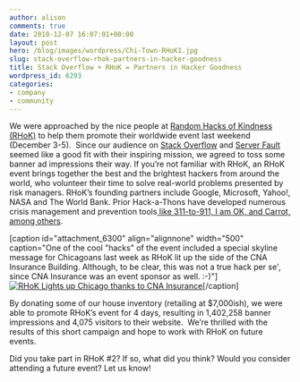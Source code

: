 ```yaml
---
author: alison
comments: true
date: 2010-12-07 16:07:01+00:00
layout: post
hero: /blog/images/wordpress/Chi-Town-RHoK1.jpg
slug: stack-overflow-rhok-partners-in-hacker-goodness
title: Stack Overflow + RHoK = Partners in Hacker Goodness
wordpress_id: 6293
categories:
- company
- community
---
```


We were approached by the nice people at [Random Hacks of Kindness (RHoK)](http://www.rhok.org/) to help them promote their worldwide event last weekend (December 3-5).  Since our audience on [Stack Overflow](http://stackoverflow.com/) and [Server Fault](http://serverfault.com/) seemed like a good fit with their inspiring mission, we agreed to toss some banner ad impressions their way. If you’re not familiar with RHoK, an RHoK event brings together the best and the brightest hackers from around the world, who volunteer their time to solve real-world problems presented by risk managers. RHoK’s founding partners include Google, Microsoft, Yahoo!, NASA and The World Bank. Prior Hack-a-Thons have developed numerous crisis management and prevention tools[ like 311-to-911, I am OK, and Carrot, among others](http://www.rhok.org/projects/rhok-1-0/).

[caption id="attachment_6300" align="alignnone" width="500" caption="One of the cool "hacks" of the event included a special skyline message for Chicagoans last week as RHoK lit up the side of the CNA Insurance Building. Although, to be clear, this was not a true hack per se', since CNA Insurance was an event sponsor as well. :-)"][![RHoK Lights up Chicago thanks to CNA Insurance](/blog/images/wordpress/Chi-Town-RHoK1.jpg)](/blog/images/wordpress/Chi-Town-RHoK1.jpg)[/caption]

By donating some of our house inventory (retailing at $7,000ish), we were able to promote RHoK’s event for 4 days, resulting in 1,402,258 banner impressions and 4,075 visitors to their website.  We’re thrilled with the results of this short campaign and hope to work with RHoK on future events.

Did you take part in RHoK #2? If so, what did you think? Would you consider attending a future event? Let us know!

